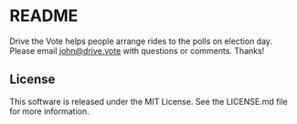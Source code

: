 # README

Drive the Vote helps people arrange rides to the polls on election day. Please email <john@drive.vote> with questions or comments. Thanks!

## License

This software is released under the MIT License. See the LICENSE.md file for more information.